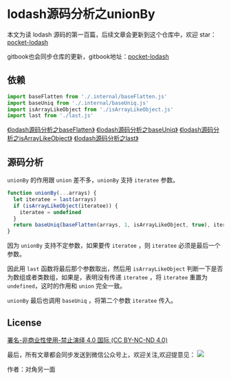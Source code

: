 # lodash源码分析之unionBy

本文为读 lodash 源码的第一百篇，后续文章会更新到这个仓库中，欢迎 star：[pocket-lodash](https://github.com/yeyuqiudeng/pocket-lodash)

gitbook也会同步仓库的更新，gitbook地址：[pocket-lodash](https://www.gitbook.com/book/yeyuqiudeng/pocket-lodash/details)

## 依赖

```javascript
import baseFlatten from './.internal/baseFlatten.js'
import baseUniq from './.internal/baseUniq.js'
import isArrayLikeObject from './isArrayLikeObject.js'
import last from './last.js'
```

[《lodash源码分析之baseFlatten》](internal/baseFlatten.md)
[《lodash源码分析之baseUniq》](internal/baseUniq.md)
[《lodash源码分析之isArrayLikeObject》](isArrayLikeObject.md)
[《lodash源码分析之last》](last.md)

## 源码分析

`unionBy` 的作用跟 `union` 差不多，`unionBy` 支持 `iteratee` 参数。

```javascript
function unionBy(...arrays) {
  let iteratee = last(arrays)
  if (isArrayLikeObject(iteratee)) {
    iteratee = undefined
  }
  return baseUniq(baseFlatten(arrays, 1, isArrayLikeObject, true), iteratee)
}
```

因为 `unionBy` 支持不定参数，如果要传 `iteratee` ，则 `iteratee` 必须是最后一个参数。

因此用 `last` 函数将最后那个参数取出，然后用 `isArrayLikeObject` 判断一下是否为数组或者类数组，如果是，表明没有传递 `iteratee` ，将 `iteratee` 重置为 `undefined`，这时的作用和 `union` 完全一致。

`unionBy` 最后也调用 `baseUniq` ，将第二个参数 `iteratee` 传入。

## License

[署名-非商业性使用-禁止演绎 4.0 国际 (CC BY-NC-ND 4.0)](http://creativecommons.org/licenses/by-nc-nd/4.0/)

最后，所有文章都会同步发送到微信公众号上，欢迎关注,欢迎提意见：  ![](https://raw.githubusercontent.com/yeyuqiudeng/resource/master/images/qrcode_front-end-article.jpg) 

作者：对角另一面 